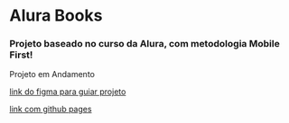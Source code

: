 # Alura Books
### Projeto baseado no curso da Alura, com metodologia Mobile First!

Projeto em Andamento

[link do figma para guiar projeto](https://www.figma.com/design/sSMbIqKaGBd66Y8roxTk2p/AluraBooks-%7C-Responsividade-com-Mobile-First?node-id=37-94&node-type=CANVAS&t=u8NmrxU3Ab5PxIo7-0)

[link com github pages](https://jeiversonchristian.github.io/alura_books/)